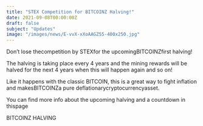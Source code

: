 ```yaml
---
title: "STEX Competition for BITCOINZ Halving!"
date: 2021-09-08T00:00:00Z
draft: false
subject: "Updates"
image: "/images/news/E-vvX-xXoAAGZ55-400x250.jpg"
---
```


Don’t lose thecompetition by STEXfor the upcomingBITCOINZfirst halving!

The halving is taking place every 4 years and the mining rewards will be halved for the next 4 years when this will happen again and so on!

Like it happens with the classic BITCOIN, this is a great way to fight inflation and makesBITCOINZa pure deflationarycryptocurrencyasset.

You can find more info about the upcoming halving and a countdown in thispage

BITCOINZ HALVING
